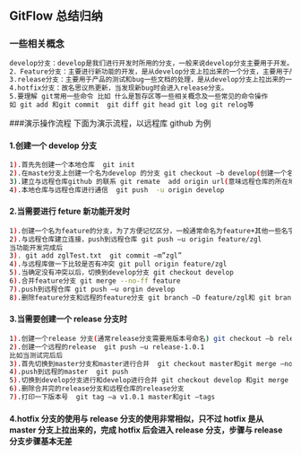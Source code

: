 ## GitFlow 总结归纳

### 一些相关概念

```bash
develop分支：develop是我们进行开发时所用的分支，一般来说develop分支主要用于开发。
2．Feature分支：主要进行新功能的开发，是从develop分支上拉出来的一个分支，主要用于产品功能的创建和修改，当新功能完成后会合并develop上
3.release分支：主要用于产品的测试和bug一些文档的处理，是从develop分支上拉出来的一个分支，当测试或者修改bug完成后合并到master分支和develop分支上
4.hotfix分支：故名思议热更新，当发现新bug时会进入release分支。
5.要理解 git常用一些命令 比如 什么是暂存区等一些相关概念及一些常见的命令操作
如 git add 和git commit  git diff git head git log git relog等
```

###演示操作流程
下面为演示流程，以远程库 github 为例

#### 1.创建一个 develop 分支

```bash
1).首先先创建一个本地仓库  git init
2).在maste分支上创建一个名为develop 的分支 git checkout –b develop(创建一个名为develop 的分支，并定位到该分支
3).建立与远程仓库github 的联系 git remate  add origin url(意味远程仓库的所在地址)
4).本地仓库与远程仓库进行通信  git push  -u origin develop
```

#### 2.当需要进行 feture 新功能开发时

```bash
1).创建一个名为feature的分支，为了方便记忆区分，一般通常命名为feature+其他一些名字 git checkout  -b  feature/ zgl
2).与远程仓库建立连接，push到远程仓库 git push –u origin feature/zgl
当功能开发完成后
3). git add zglTest.txt  git commit –m”zgl”
4).与远程库做一下比较是否有冲突 git pull origin feature/zgl
5).当确定没有冲突以后，切换到develop分支 git checkout develop
6).合并feature分支 git merge --no-ff feature
7).push到远程仓库 git push –u orgin develop
8).删除feature分支和远程的feature分支 git branch –D feature/zgl和 git branch –delete feature/zgl
```

#### 3.当需要创建一个 release 分支时

```bash
1).创建一个release 分支(通常release分支需要用版本号命名) git checkout –b release-1.0.1 develop
2).创建一个远程的release  git push –u release-1.0.1
比如当测试完后后
3).首先切换到master分支和master进行合并  git checkout master和git merge –no-ff  release-1.0.1
4).push到远程的master  git push
5).切换到develop分支进行和develop进行合并 git checkout develop 和git merge –no-ff release-1.0.1
6).删除合并完的release分支和远程仓库的release分支
7).打印一下版本号  git tag –a v1.0.1 master和git –tags
```

#### 4.hotfix 分支的使用与 release 分支的使用非常相似，只不过 hotfix 是从 master 分支上拉出来的，完成 hotfix 后会进入 release 分支，步骤与 release 分支步骤基本无差
